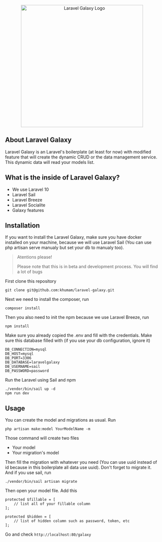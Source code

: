 <p align="center"><a href="https://github.com/khumam/laravel-galaxy" target="_blank"><img src="https://raw.githubusercontent.com/khumam/laravel-galaxy/main/public/logo/main.svg" width="400" alt="Laravel Galaxy Logo"></a></p>


## About Laravel Galaxy

Laravel Galaxy is an Laravel's boilerplate (at least for now) with modified feature that will create the dynamic CRUD or the data management service. This dynamic data will read your models list. 

## What is the inside of Laravel Galaxy?

- We use Laravel 10
- Laravel Sail
- Laravel Breeze
- Laravel Socialite
- Galaxy features 

## Installation

If you want to install the Laravel Galaxy, make sure you have docker installed on your machine, because we will use Laravel Sail (You can use php artisan serve manualy but set your db to manualy too).

> Atentions please!
>
> Please note that this is in beta and development process. You will find a lot of bugs

First clone this repository
```
git clone git@github.com:khumam/laravel-galaxy.git
```

Next we need to install the composer, run
```
composer install
```

Then you also need to init the npm because we use Laravel Breeze, run
```
npm install
```

Make sure you already copied the .env and fill with the credentials. Make sure this database filled with (if you use your db configuration, ignore it)
```
DB_CONNECTION=mysql
DB_HOST=mysql
DB_PORT=3306
DB_DATABASE=laravelgalaxy
DB_USERNAME=sail
DB_PASSWORD=password
```

Run the Laravel using Sail and npm
```
./vendor/bin/sail up -d
npm run dev
```

## Usage

You can create the model and migrations as usual. Run
```
php artisan make:model YourModelName -m
```

Those command will create two files
- Your model
- Your migration's model

Then fill the migration with whatever you need (You can use uuid instead of id because in this boilerplate all data use uuid). Don't forget to migrate it. And if you use sail, run
```
./vendor/bin/sail artisan migrate
```

Then open your model file. Add this 
```
protected $fillable = [
    // list all of your fillable column
];

protected $hidden = [
    // list of hidden column such as password, token, etc
];
```

Go and check `http://localhost:80/galaxy`
